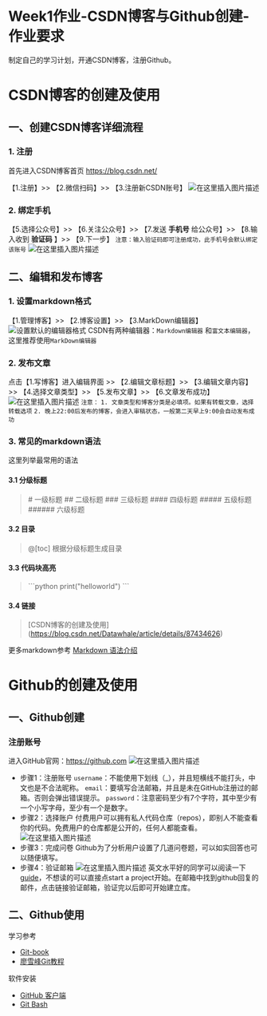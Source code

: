 

# Week1作业-CSDN博客与Github创建-作业要求

制定自己的学习计划，开通CSDN博客，注册Github。


# CSDN博客的创建及使用

## 一、创建CSDN博客详细流程
### 1. 注册
首先进入CSDN博客首页 https://blog.csdn.net/

【1.注册】>> 【2.微信扫码】>> 【3.注册新CSDN账号】
![在这里插入图片描述](https://img-blog.csdnimg.cn/20190216095944702.png)

### 2. 绑定手机
【5.选择公众号】>> 【6.关注公众号】>> 【7.发送 **手机号** 给公众号】>> 【8.输入收到 **验证码** 】>> 【9.下一步】
`注意：输入验证码即可注册成功，此手机号会默认绑定该账号`
![在这里插入图片描述](https://img-blog.csdnimg.cn/20190216100403728.png)
## 二、编辑和发布博客
### 1. 设置markdown格式
【1.管理博客】>> 【2.博客设置】>> 【3.MarkDown编辑器】
![设置默认的编辑器格式](https://img-blog.csdnimg.cn/20190216101135132.png)
CSDN有两种编辑器：`Markdown编辑器` 和`富文本编辑器`，这里推荐使用`MarkDown编辑器`
### 2. 发布文章


点击【1.写博客】进入编辑界面 >> 【2.编辑文章标题】>> 【3.编辑文章内容】>> 【4.选择文章类型】>> 【5.发布文章】>> 【6.文章发布成功】
![在这里插入图片描述](https://img-blog.csdnimg.cn/2019021610250925.png)
`注意：`
`1. 文章类型和博客分类是必填项。如果有转载文章，选择转载选项`
`2. 晚上22:00后发布的博客，会进入审稿状态，一般第二天早上9:00会自动发布成功`

### 3. 常见的markdown语法
这里列举最常用的语法

#### 3.1 分级标题
> \# 一级标题
> \## 二级标题
> \### 三级标题
> \#### 四级标题
> \##### 五级标题
> \###### 六级标题


#### 3.2 目录
> @\[toc] 
> 根据分级标题生成目录

#### 3.3 代码块高亮
> \`\`\`python
> print("helloworld")
>\`\`\`

#### 3.4 链接
>\[CSDN博客的创建及使用](https://blog.csdn.net/Datawhale/article/details/87434626)

更多markdown参考 [Markdown 语法介绍](https://coding.net/help/doc/project/markdown.html)





# Github的创建及使用

## 一、Github创建
### 注册账号

进入GitHub官网：https://github.com
![在这里插入图片描述](https://img-blog.csdnimg.cn/2019021517272485.png?x-oss-process=image/watermark,type_ZmFuZ3poZW5naGVpdGk,shadow_10,text_aHR0cHM6Ly9ibG9nLmNzZG4ubmV0L0RhdGF3aGFsZQ==,size_16,color_FFFFFF,t_70)

- 步骤1：注册账号
`username`：不能使用下划线（_），并且短横线不能打头，中文也是不合法昵称。
`email`：要填写合法邮箱，并且是未在GitHub注册过的邮箱。否则会弹出错误提示。
`password`：注意密码至少有7个字符，其中至少有一个小写字母，至少有一个是数字。
- 步骤2：选择账户
付费用户可以拥有私人代码仓库（repos），即别人不能查看你的代码。免费用户的仓库都是公开的，任何人都能查看。
![在这里插入图片描述](https://img-blog.csdnimg.cn/2019021519591439.png?x-oss-process=image/watermark,type_ZmFuZ3poZW5naGVpdGk,shadow_10,text_aHR0cHM6Ly9ibG9nLmNzZG4ubmV0L0RhdGF3aGFsZQ==,size_16,color_FFFFFF,t_70)
- 步骤3：完成问卷
Github为了分析用户设置了几道问卷题，可以如实回答也可以随便填写。
- 步骤4：验证邮箱
![在这里插入图片描述](https://img-blog.csdnimg.cn/20190215200356262.png?x-oss-process=image/watermark,type_ZmFuZ3poZW5naGVpdGk,shadow_10,text_aHR0cHM6Ly9ibG9nLmNzZG4ubmV0L0RhdGF3aGFsZQ==,size_16,color_FFFFFF,t_70)
英文水平好的同学可以阅读一下[guide](https://guides.github.com/activities/hello-world/)，不想读的可以直接点start a project开始。在邮箱中找到github回复的邮件，点击链接验证邮箱，验证完以后即可开始建立库。

## 二、Github使用
学习参考
- [Git-book](https://git-scm.com/book/zh/v2)
- [廖雪峰Git教程](https://www.liaoxuefeng.com/wiki/0013739516305929606dd18361248578c67b8067c8c017b000)

软件安装
- [GitHub 客户端](https://desktop.github.com)
- [Git Bash](https://git-scm.com/)